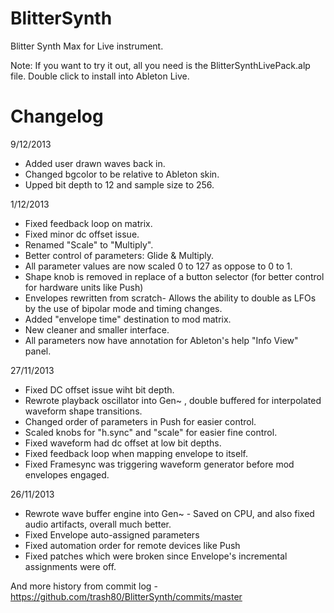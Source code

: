 BlitterSynth
=================

Blitter Synth Max for Live instrument.

Note: If you want to try it out, all you need is the BlitterSynthLivePack.alp file. Double click to install into Ableton Live.

Changelog
=================
9/12/2013
 - Added user drawn waves back in.
 - Changed bgcolor to be relative to Ableton skin. 
 - Upped bit depth to 12 and sample size to 256.

1/12/2013
 - Fixed feedback loop on matrix.
 - Fixed minor dc offset issue. 
 - Renamed "Scale" to "Multiply".
 - Better control of parameters: Glide & Multiply.
 - All parameter values are now scaled 0 to 127 as oppose to 0 to 1.
 - Shape knob is removed in replace of a button selector (for better control for hardware units like Push)
 - Envelopes rewritten from scratch- Allows the ability to double as LFOs by the use of bipolar mode and timing changes.
 - Added "envelope time" destination to mod matrix.
 - New cleaner and smaller interface.
 - All parameters now have annotation for Ableton's help "Info View" panel.

27/11/2013
 - Fixed DC offset issue wiht bit depth.
 - Rewrote playback oscillator into Gen~ , double buffered for interpolated waveform shape transitions.
 - Changed order of parameters in Push for easier control.
 - Scaled knobs for "h.sync" and "scale" for easier fine control.
 - Fixed waveform had dc offset at low bit depths.
 - Fixed feedback loop when mapping envelope to itself.
 - Fixed Framesync was triggering waveform generator before mod envelopes engaged.

26/11/2013
 - Rewrote wave buffer engine into Gen~ - Saved on CPU, and also fixed audio artifacts, overall much better. 
 - Fixed Envelope auto-assigned parameters
 - Fixed automation order for remote devices like Push
 - Fixed patches which were broken since Envelope's incremental assignments were off.

And more history from commit log - https://github.com/trash80/BlitterSynth/commits/master
